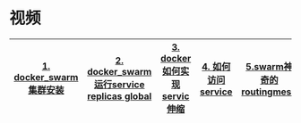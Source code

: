 
# 视频

[1. docker_swarm集群安装](https://www.bilibili.com/video/av66625778?from=search&seid=15247674818172733793)|[2. docker_swarm运行service replicas global](https://www.bilibili.com/video/av66637478?from=search&seid=15247674818172733793)|[3. docker如何实现servic伸缩](https://www.bilibili.com/video/av66656647?from=search&seid=15247674818172733793)|[4. 如何访问service](https://www.bilibili.com/video/av66658959?from=search&seid=15247674818172733793)|[5.swarm神奇的routingmesh](https://www.bilibili.com/video/av66658994?from=search&seid=15247674818172733793)|
---|---|---|---|---|



